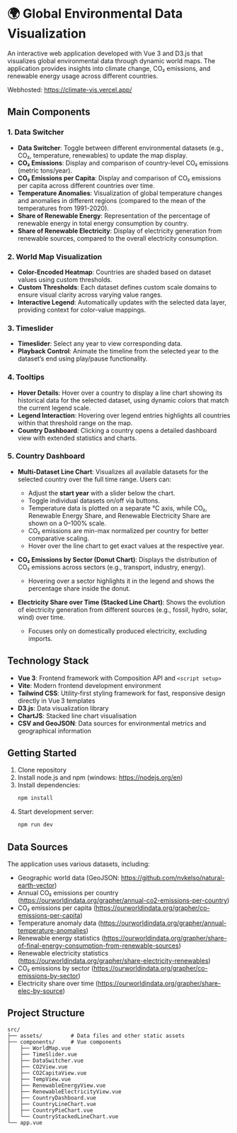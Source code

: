# 🌍 Global Environmental Data Visualization

An interactive web application developed with Vue 3 and D3.js that visualizes global environmental data through dynamic world maps. The application provides insights into climate change, CO₂ emissions, and renewable energy usage across different countries.

Webhosted: https://climate-vis.vercel.app/

## Main Components

### 1. Data Switcher
   - **Data Switcher**: Toggle between different environmental datasets (e.g., CO₂, temperature, renewables) to update the map display.
   - **CO₂ Emissions**: Display and comparison of country-level CO₂ emissions (metric tons/year).
   - **CO₂ Emissions per Capita**: Display and comparison of CO₂ emissions per capita across different countries over time.
   - **Temperature Anomalies**: Visualization of global temperature changes and anomalies in different regions (compared to the mean of the temperatures from 1991-2020).
   - **Share of Renewable Energy**: Representation of the percentage of renewable energy in total energy consumption by country.
   - **Share of Renewable Electricity**: Display of electricity generation from renewable sources, compared to the overall electricity consumption.

### 2. World Map Visualization  
- **Color-Encoded Heatmap**: Countries are shaded based on dataset values using custom thresholds.  
- **Custom Thresholds**: Each dataset defines custom scale domains to ensure visual clarity across varying value ranges.
- **Interactive Legend**: Automatically updates with the selected data layer, providing context for color-value mappings.

### 3. Timeslider  
   - **Timeslider**: Select any year to view corresponding data.
   - **Playback Control**: Animate the timeline from the selected year to the dataset’s end using play/pause functionality.

### 4. Tooltips  
- **Hover Details**: Hover over a country to display a line chart showing its historical data for the selected dataset, using dynamic colors that match the current legend scale.
- **Legend Interaction**: Hovering over legend entries highlights all countries within that threshold range on the map.
- **Country Dashboard**: Clicking a country opens a detailed dashboard view with extended statistics and charts.

### 5. Country Dashboard

- **Multi-Dataset Line Chart**: Visualizes all available datasets for the selected country over the full time range. Users can:
  - Adjust the **start year** with a slider below the chart.
  - Toggle individual datasets on/off via buttons.
  - Temperature data is plotted on a separate °C axis, while CO₂, Renewable Energy Share, and Renewable Electricity Share are shown on a 0–100% scale.  
  - CO₂ emissions are min-max normalized per country for better comparative scaling.
  - Hover over the line chart to get exact values at the respective year.

- **CO₂ Emissions by Sector (Donut Chart)**: Displays the distribution of CO₂ emissions across sectors (e.g., transport, industry, energy).  
  - Hovering over a sector highlights it in the legend and shows the percentage share inside the donut.

- **Electricity Share over Time (Stacked Line Chart)**: Shows the evolution of electricity generation from different sources (e.g., fossil, hydro, solar, wind) over time.  
  - Focuses only on domestically produced electricity, excluding imports.

## Technology Stack

- **Vue 3**: Frontend framework with Composition API and `<script setup>`
- **Vite**: Modern frontend development environment
- **Tailwind CSS**: Utility‑first styling framework for fast, responsive design directly in Vue 3 templates 
- **D3.js**: Data visualization library
- **ChartJS**: Stacked line chart visualisation
- **CSV and GeoJSON**: Data sources for environmental metrics and geographical information

## Getting Started

1. Clone repository
2. Install node.js and npm (windows: https://nodejs.org/en)
4. Install dependencies:
   ```bash
   npm install
   ```
5. Start development server:
   ```bash
   npm run dev
   ```

## Data Sources

The application uses various datasets, including:
- Geographic world data (GeoJSON: https://github.com/nvkelso/natural-earth-vector)
- Annual CO₂ emissions per country (https://ourworldindata.org/grapher/annual-co2-emissions-per-country)
- CO₂ emissions per capita (https://ourworldindata.org/grapher/co-emissions-per-capita)
- Temperature anomaly data (https://ourworldindata.org/grapher/annual-temperature-anomalies)
- Renewable energy statistics (https://ourworldindata.org/grapher/share-of-final-energy-consumption-from-renewable-sources)
- Renewable electricity statistics (https://ourworldindata.org/grapher/share-electricity-renewables)
- CO₂ emissions by sector (https://ourworldindata.org/grapher/co-emissions-by-sector)
- Electricity share over time (https://ourworldindata.org/grapher/share-elec-by-source)

## Project Structure

```
src/
├── assets/         # Data files and other static assets
├── components/     # Vue components
│   ├── WorldMap.vue
│   ├── TimeSlider.vue
│   ├── DataSwitcher.vue
│   ├── CO2View.vue
│   ├── CO2CapitaView.vue
│   ├── TempView.vue
│   ├── RenewableEnergyView.vue
│   ├── RenewableElectricityView.vue
│   ├── CountryDashboard.vue
│   ├── CountryLineChart.vue
│   ├── CountryPieChart.vue
│   └── CountryStackedLineChart.vue
└── app.vue
```
